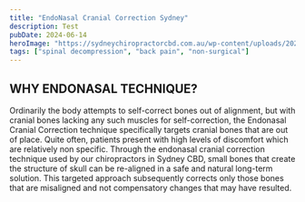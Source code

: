 ```yaml
---
title: "EndoNasal Cranial Correction Sydney"
description: Test
pubDate: 2024-06-14
heroImage: "https://sydneychiropractorcbd.com.au/wp-content/uploads/2024/12/The-Main-Reasons-for-Lower-Back-Pain-1024x1024.jpg"
tags: ["spinal decompression", "back pain", "non-surgical"]
---
```


## WHY ENDONASAL TECHNIQUE?
Ordinarily the body attempts to self-correct bones out of alignment, but with cranial bones lacking any such muscles for self-correction, the Endonasal Cranial Correction technique specifically targets cranial bones that are out of place. Quite often, patients present with high levels of discomfort which are relatively non specific. Through the endonasal cranial correction technique used by our chiropractors in Sydney CBD, small bones that create the structure of skull can be re-aligned in a safe and natural long-term solution. This targeted approach subsequently corrects only those bones that are misaligned and not compensatory changes that may have resulted.